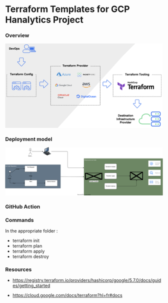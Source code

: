 # Terraform Templates for GCP Hanalytics Project

### Overview
![Alt text](image.png)

### Deployment model
![Alt text](deployment.svg)

### GitHub Action

### Commands
In the appropriate folder : 
- terraform init
- terraform plan
- terraform apply
- terraform destroy 

### Resources

- https://registry.terraform.io/providers/hashicorp/google/5.7.0/docs/guides/getting_started

- https://cloud.google.com/docs/terraform?hl=fr#docs
